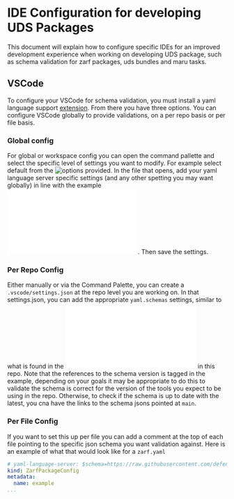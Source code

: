 # IDE Configuration for developing UDS Packages

This document will explain how to configure specific IDEs for an improved development experience when working on developing UDS package, such as schema validation for zarf packages, uds bundles and maru tasks. 

## VSCode

To configure your VSCode for schema validation, you must install a yaml language support [extension](https://marketplace.visualstudio.com/items?itemName=redhat.vscode-yaml). From there you have three options. You can configure VSCode globally to provide validations, on a per repo basis or per file basis. 

### Global config

For global or workspace config you can open the command pallette and select the specific level of settings you want to modify. For example select default from the ![options](image.png) provided. In the file that opens, add your yaml language server specific settings (and any other spetting you may want globally) in line with the example ![configuration](.vscode/settings.json). Then save the settings.

### Per Repo Config

Either manually or via the Command Palette, you can create a `.vscode/settings.json` at the repo level you are working on. In that settings.json, you can add the appropriate `yaml.schemas` settings, similar to what is found in the ![example](.vscode/settings.json) in this repo. Note that the references to the schema version is tagged in the example, depending on your goals it may be appropriate to do this to validate the schema is correct for the version of the tools you expect to be using in the repo. Otherwise, to check if the schema is up to date with the latest, you cna have the links to the schema jsons pointed at `main`.

### Per File Config

If you want to set this up per file you can add a comment at the top of each file pointing to the specific json schema you want validation against. Here is an example of what that would look like for a `zarf.yaml`

```yaml
# yaml-language-server: $schema=https://raw.githubusercontent.com/defenseunicorns/zarf/main/zarf.schema.json
kind: ZarfPackageConfig
metadata:
  name: example
...
```